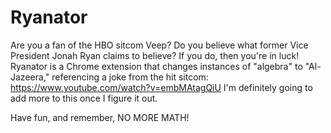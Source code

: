 # Ryanator
Are you a fan of the HBO sitcom Veep? Do you believe what former Vice President Jonah Ryan claims to believe?
If you do, then you're in luck! Ryanator is a Chrome extension that changes instances of "algebra" to "Al-Jazeera," referencing a joke from the hit sitcom: https://www.youtube.com/watch?v=embMAtagQiU
I'm definitely going to add more to this once I figure it out.

Have fun, and remember, NO MORE MATH!
